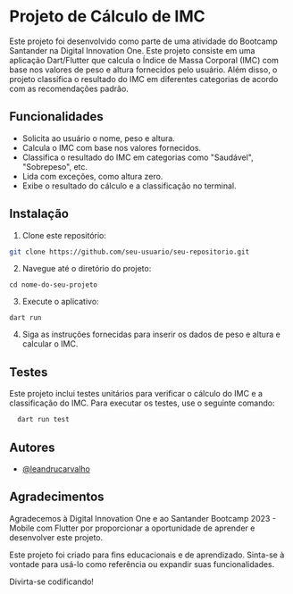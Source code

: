 
# Projeto de Cálculo de IMC

Este projeto foi desenvolvido como parte de uma atividade do Bootcamp Santander na Digital Innovation One.
Este projeto consiste em uma aplicação Dart/Flutter que calcula o Índice de Massa Corporal (IMC) com base nos valores de peso e altura fornecidos pelo usuário. Além disso, o projeto classifica o resultado do IMC em diferentes categorias de acordo com as recomendações padrão.


## Funcionalidades

- Solicita ao usuário o nome, peso e altura.
- Calcula o IMC com base nos valores fornecidos.
- Classifica o resultado do IMC em categorias como "Saudável", "Sobrepeso", etc.
- Lida com exceções, como altura zero.
- Exibe o resultado do cálculo e a classificação no terminal.


## Instalação

1. Clone este repositório:
```bash
git clone https://github.com/seu-usuario/seu-repositorio.git
```
2. Navegue até o diretório do projeto:   
```
cd nome-do-seu-projeto
```
3. Execute o aplicativo:
```
dart run
```
4. Siga as instruções fornecidas para inserir os dados de peso e altura e calcular o IMC.
## Testes

Este projeto inclui testes unitários para verificar o cálculo do IMC e a classificação do IMC. Para executar os testes, use o seguinte comando:

```bash
  dart run test
```


## Autores

- [@leandrucarvalho](https://github.com/leandrucarvalho)


## Agradecimentos

Agradecemos à Digital Innovation One e ao Santander Bootcamp 2023 - Mobile com Flutter por proporcionar a oportunidade de aprender e desenvolver este projeto.

Este projeto foi criado para fins educacionais e de aprendizado. Sinta-se à vontade para usá-lo como referência ou expandir suas funcionalidades.

Divirta-se codificando!

